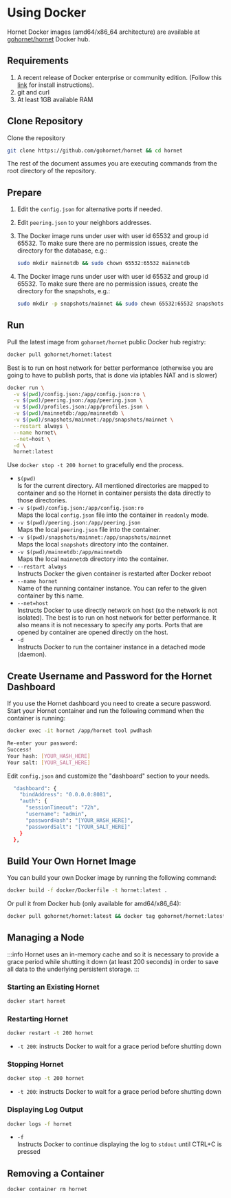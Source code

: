 # Using Docker

Hornet Docker images (amd64/x86_64 architecture) are available at [gohornet/hornet](https://hub.docker.com/r/gohornet/hornet) Docker hub.

## Requirements

1. A recent release of Docker enterprise or community edition. (Follow this [link](https://docs.docker.com/engine/install/) for install instructions).
2. git and curl
3. At least 1GB available RAM

## Clone Repository

Clone the repository

```sh
git clone https://github.com/gohornet/hornet && cd hornet
```

The rest of the document assumes you are executing commands from the root directory of the repository.

## Prepare

1. Edit the `config.json` for alternative ports if needed.

2. Edit `peering.json` to your neighbors addresses.

3. The Docker image runs under user with user id 65532 and group id 65532. To make sure there are no permission issues, create the directory for the database, e.g.:

   ```sh
   sudo mkdir mainnetdb && sudo chown 65532:65532 mainnetdb
   ```

4. The Docker image runs under user with user id 65532 and group id 65532. To make sure there are no permission issues, create the directory for the snapshots, e.g.:

   ```sh
   sudo mkdir -p snapshots/mainnet && sudo chown 65532:65532 snapshots -R
   ```

## Run

Pull the latest image from `gohornet/hornet` public Docker hub registry:

```bash
docker pull gohornet/hornet:latest
```

Best is to run on host network for better performance (otherwise you are going to have to publish ports, that is done via iptables NAT and is slower)

```sh
docker run \
  -v $(pwd)/config.json:/app/config.json:ro \
  -v $(pwd)/peering.json:/app/peering.json \
  -v $(pwd)/profiles.json:/app/profiles.json \
  -v $(pwd)/mainnetdb:/app/mainnetdb \
  -v $(pwd)/snapshots/mainnet:/app/snapshots/mainnet \
  --restart always \
  --name hornet\
  --net=host \
  -d \
  hornet:latest
```

Use `docker stop -t 200 hornet` to gracefully end the process.

* `$(pwd)` \
Is for the current directory. All mentioned directories are mapped to container and so the Hornet in container persists the data directly to those directories.
* `-v $(pwd)/config.json:/app/config.json:ro` \
Maps the local `config.json` file into the container in `readonly` mode.
* `-v $(pwd)/peering.json:/app/peering.json` \
Maps the local `peering.json` file into the container.
* `-v $(pwd)/snapshots/mainnet:/app/snapshots/mainnet` \
Maps the local `snapshots` directory into the container.
* `-v $(pwd)/mainnetdb:/app/mainnetdb` \
Maps the local `mainnetdb` directory into the container.
* `--restart always` \
Instructs Docker the given container is restarted after Docker reboot
* `--name hornet` \
Name of the running container instance. You can refer to the given container by this name.
* `--net=host` \
Instructs Docker to use directly network on host (so the network is not isolated). The best is to run on host network for better performance. It also means it is not necessary to specify any ports. Ports that are opened by container are opened directly on the host.
* `-d` \
Instructs Docker to run the container instance in a detached mode (daemon).

## Create Username and Password for the Hornet Dashboard

If you use the Hornet dashboard you need to create a secure password. Start your Hornet container and run the following command when the container is running:

```sh
docker exec -it hornet /app/hornet tool pwdhash

Re-enter your password:
Success!
Your hash: [YOUR_HASH_HERE]
Your salt: [YOUR_SALT_HERE]
```

Edit `config.json` and customize the "dashboard" section to your needs.

```sh
  "dashboard": {
    "bindAddress": "0.0.0.0:8081",
    "auth": {
      "sessionTimeout": "72h",
      "username": "admin",
      "passwordHash": "[YOUR_HASH_HERE]",
      "passwordSalt": "[YOUR_SALT_HERE]"
    }
  },
```

## Build Your Own Hornet Image

You can build your own Docker image by running the following command:

```sh
docker build -f docker/Dockerfile -t hornet:latest .
```

Or pull it from Docker hub (only available for amd64/x86_64):

```sh
docker pull gohornet/hornet:latest && docker tag gohornet/hornet:latest hornet:latest
```

## Managing a Node

:::info
Hornet uses an in-memory cache and so it is necessary to provide a grace period while shutting it down (at least 200 seconds) in order to save all data to the underlying persistent storage.
:::

### Starting an Existing Hornet

```bash
docker start hornet
```

### Restarting Hornet

```bash
docker restart -t 200 hornet
```

* `-t 200`: instructs Docker to wait for a grace period before shutting down

### Stopping Hornet

```bash
docker stop -t 200 hornet
```

* `-t 200`: instructs Docker to wait for a grace period before shutting down

### Displaying Log Output

```bash
docker logs -f hornet
```

* `-f` \
Instructs Docker to continue displaying the log to `stdout` until CTRL+C is pressed

## Removing a Container

```bash
docker container rm hornet
```
